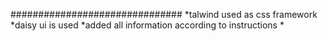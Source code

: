 ###############################
*talwind used as css framework
*daisy ui is used
*added all information according to instructions
*